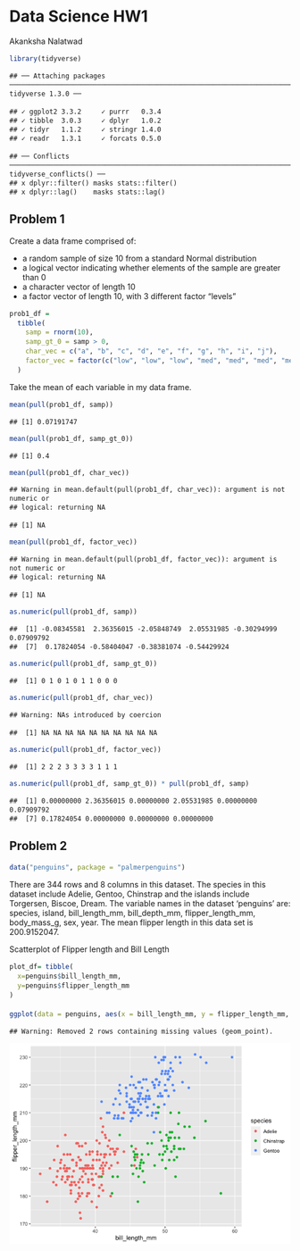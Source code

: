 Data Science HW1
================
Akanksha Nalatwad

``` r
library(tidyverse)
```

    ## ── Attaching packages ───────────────────────────────────────────────────────────────────────────── tidyverse 1.3.0 ──

    ## ✓ ggplot2 3.3.2     ✓ purrr   0.3.4
    ## ✓ tibble  3.0.3     ✓ dplyr   1.0.2
    ## ✓ tidyr   1.1.2     ✓ stringr 1.4.0
    ## ✓ readr   1.3.1     ✓ forcats 0.5.0

    ## ── Conflicts ──────────────────────────────────────────────────────────────────────────────── tidyverse_conflicts() ──
    ## x dplyr::filter() masks stats::filter()
    ## x dplyr::lag()    masks stats::lag()

## Problem 1

Create a data frame comprised of:

  - a random sample of size 10 from a standard Normal distribution
  - a logical vector indicating whether elements of the sample are
    greater than 0
  - a character vector of length 10
  - a factor vector of length 10, with 3 different factor “levels”

<!-- end list -->

``` r
prob1_df = 
  tibble(
    samp = rnorm(10),
    samp_gt_0 = samp > 0,
    char_vec = c("a", "b", "c", "d", "e", "f", "g", "h", "i", "j"),
    factor_vec = factor(c("low", "low", "low", "med", "med", "med", "med", "high", "high", "high"))
  )
```

Take the mean of each variable in my data frame.

``` r
mean(pull(prob1_df, samp))
```

    ## [1] 0.07191747

``` r
mean(pull(prob1_df, samp_gt_0))
```

    ## [1] 0.4

``` r
mean(pull(prob1_df, char_vec))
```

    ## Warning in mean.default(pull(prob1_df, char_vec)): argument is not numeric or
    ## logical: returning NA

    ## [1] NA

``` r
mean(pull(prob1_df, factor_vec))
```

    ## Warning in mean.default(pull(prob1_df, factor_vec)): argument is not numeric or
    ## logical: returning NA

    ## [1] NA

``` r
as.numeric(pull(prob1_df, samp))
```

    ##  [1] -0.08345581  2.36356015 -2.05848749  2.05531985 -0.30294999  0.07909792
    ##  [7]  0.17824054 -0.58404047 -0.38381074 -0.54429924

``` r
as.numeric(pull(prob1_df, samp_gt_0))
```

    ##  [1] 0 1 0 1 0 1 1 0 0 0

``` r
as.numeric(pull(prob1_df, char_vec))
```

    ## Warning: NAs introduced by coercion

    ##  [1] NA NA NA NA NA NA NA NA NA NA

``` r
as.numeric(pull(prob1_df, factor_vec))
```

    ##  [1] 2 2 2 3 3 3 3 1 1 1

``` r
as.numeric(pull(prob1_df, samp_gt_0)) * pull(prob1_df, samp)
```

    ##  [1] 0.00000000 2.36356015 0.00000000 2.05531985 0.00000000 0.07909792
    ##  [7] 0.17824054 0.00000000 0.00000000 0.00000000

## Problem 2

``` r
data("penguins", package = "palmerpenguins")
```

There are 344 rows and 8 columns in this dataset. The species in this
dataset include Adelie, Gentoo, Chinstrap and the islands include
Torgersen, Biscoe, Dream. The variable names in the dataset ‘penguins’
are: species, island, bill\_length\_mm, bill\_depth\_mm,
flipper\_length\_mm, body\_mass\_g, sex, year. The mean flipper length
in this data set is 200.9152047.

Scatterplot of Flipper length and Bill Length

``` r
plot_df= tibble(
  x=penguins$bill_length_mm,
  y=penguins$flipper_length_mm
)

ggplot(data = penguins, aes(x = bill_length_mm, y = flipper_length_mm, color = species)) + geom_point()
```

    ## Warning: Removed 2 rows containing missing values (geom_point).

![](Homework1_files/figure-gfm/unnamed-chunk-4-1.png)<!-- -->
